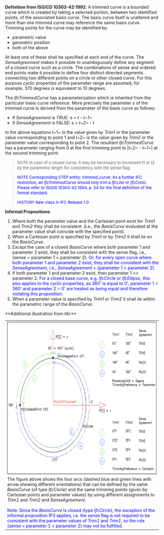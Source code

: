 **Definition from ISO/CD 10303-42:1992**: A trimmed curve is a bounded curve which is created by taking a selected portion, between two identified points, of the associated basis curve. The basis curve itself is unaltered and more than one trimmed curve may reference the same basis curve. Trimming points for the curve may be identified by:

*  parametric value 
* geometric position 
* both of the above 

At least one of these shall be specified at each end of the curve. The _SenseAgreement_ makes it possible to unambiguously define any segment of a closed curve such as a circle. The combinations of sense and ordered end points make it possible to define four distinct directed segments connecting two different points on a circle or other closed curve. For this purpose cyclic properties of the parameter range are assumed; for example, 370 degrees is equivalent to 10 degrees.

The _IfcTrimmedCurve_ has a parameterization which is inherited from the particular basis curve reference. More precisely the parameter s of the trimmed curve is derived from the parameter of the basis curve as follows:

* if _SenseAgreement_ is TRUE: _s = t - t~1~_
*  if _SenseAgreement_ is FALSE: _s = t~2~ - t_ 

In the above equations t~1~ is the value given by _Trim1_ or the parameter value corresponding to point 1 and t~2~ is the value given by _Trim2_ or the parameter value corresponding to point 2. The resultant _IfcTrimmedCurve_ has a parameter ranging from 0 at the first trimming point to |t~2~ - t~1~| at the second trimming point.

> <font size="-1">NOTE In case
of a closed curve,
it may be necessary to increment t1 or t2 by the parametric length for
consistency with the sense flag.</font>
> 


> <font color="#0000ff" size="-1">NOTE
Corresponding STEP entity: trimmed_curve; As a further IFC restriction,
an <i>IfcTrimmedCurve</i> should only trim a <i>IfcLine</i>
or <i>IfcConic</i>. Please refer to ISO/IS 10303-42:1994,
p. 54 for the final definition of the formal standard. </font>
> 
> <font color="#0000ff" size="-1">HISTORY
New class in IFC Release 1.0 </font>
> 


**Informal Propositions**:

<ol> <li>Where both the parameter value and the Cartesian
point
exist for <i>Trim1</i> and <i>Trim2</i> they
shall be consistent. (i.e., the <i>BasisCurve</i>
evaluated at the parameter value shall coincide with the specified
point).</li> <li>When a Cartesian point is specified by <i>Trim1</i>
or by <i>Trim2</i> it shall lie on the <i>BasisCurve</i>.</li>
<li>Except the case of a closed <i>BasisCurve</i>
where both parameter 1 and parameter 2 exist, they shall be consistent
with the sense flag, i.e., (sense = parameter 1 &lt; parameter 2). <font color="#0000ff">Or, for every open curve where both
parameter 1 and parameter 2 exist, they shall be consistent with the <i>SenseAgreement</i>,
i.e., <i>SenseAgreement</i> = (parameter 1 &lt;
parameter 2).</font></li> <li>If both parameter 1
and parameter 2 exist, then parameter 1
&lt;&gt; parameter 2. <font color="#0000ff">For a
closed base curve, e.g. <i>IfcCircle</i> or <i>IfcEllipse</i>,
this also applies to the cyclic properties, as 360' is equal to 0',
parameter 1 = 360' and parameter 2 = 0' are treated as being equal and
therefore violating this proposition.</font></li> <li>When
a parameter value is specified by <i>Trim1</i>
or <i>Trim2</i> it shall lie within the parametric range
of the <i>BasisCurve</i>.</li>
</ol>
**Additional illustration from IAI:**

<table> <tbody> <tr> <td><img src="figures/IfcTrimmedCurve_Parameterization.png" alt="curve parameterization" border="0" height="500" width="700"></td> </tr> <tr> <td>The
figure above shows the four arcs (dashed blue and
green lines with arrow showing different orientations) that can be
defined by the same <i>BasisCurve</i> (of type <i>IfcCircle</i>)
and the same trimming points (given by Cartesian points and parameter
values) by using different assignments to <i>Trim1</i> and
<i>Trim2</i> and <i>SenseAgreement</i>. <font color="#0000ff"><br> <br>
Note: Since the <i>BasisCurve</i> is closed (type <i>IfcCircle</i>),
the exception of the informal proposition IP3 applies, i.e. the sense
flag is not
required to be consistent with the parameter values of <i>Trim1</i>
and <i>Trim1</i>, so the rule (sense = parameter 1
&lt; parameter 2) may not be fulfilled.</font></td> </tr>
</tbody>
</table>